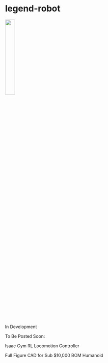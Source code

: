 # legend-robot


<img src="https://github.com/chris050200/legend-robot/blob/main/Master-Cross-Section-Latest.JPG" width=25% height=25% />

In Development 

To Be Posted Soon: 

Isaac Gym RL Locomotion Controller

Full Figure CAD for Sub $10,000 BOM Humanoid

